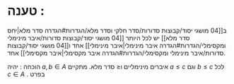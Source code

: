 # טענה :
ב[[04 מושגי יסוד/קבוצות סדורות/סדר חלקי וסדר מלא/הגדרות#הגדרה סדר מלא|יחס סדר מלא]] יש לכל היותר [[04 מושגי יסוד/קבוצות סדורות/איבר מינימלי ומקסימלי/הגדרות#הגדרה איבר מינימלי|איבר מינימלי]] אחד ו[[04 מושגי יסוד/קבוצות סדורות/איבר מינימלי ומקסימלי/הגדרות#הגדרה איבר מקסימלי|איבר מקסימלי]] אחד.

הוכחה : 
יהיה $a,b \in A$ איברים מינימליים ו$\le$ סדר מלא.
מתקיים $a \le c$ וגם $b \le c$ לכל $c \in A$ .
בפרט